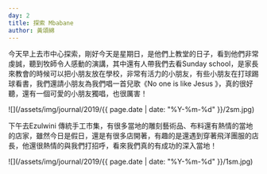 ```yaml
---
day: 2
title: 探索 Mbabane
author: 黃頌綿
---
```

今天早上去市中心探索，剛好今天是星期日，是他們上教堂的日子，看到他們非常虔誠，聽到牧師令人感動的演講，其中還有人帶我們去看Sunday school，是家長來教會的時候可以把小朋友放在學校，非常有活力的小朋友，有些小朋友在打球踢球看書，我們還請小朋友為我們唱一首兒歌《No one is like Jesus 》，真的很好聽，還有一個可愛的小朋友獨唱，也很厲害！

![](/assets/img/journal/2019/{{ page.date | date: "%Y-%m-%d" }}/2sm.jpg)

下午去Ezulwini 傳統手工市集，有很多當地的雕刻藝術品、布料還有熱情的當地的店家，雖然今日是假日，還是有很多店開著，有趣的是還遇到穿著飛洋團服的店長，他還很熱情的與我們打招呼，看來我們真的有成功的深入當地！

![](/assets/img/journal/2019/{{ page.date | date: "%Y-%m-%d" }}/1sm.jpg)